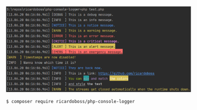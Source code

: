 ![Sample Console Output](./screenshot.png)

```bash
$ composer require ricardoboss/php-console-logger
```
